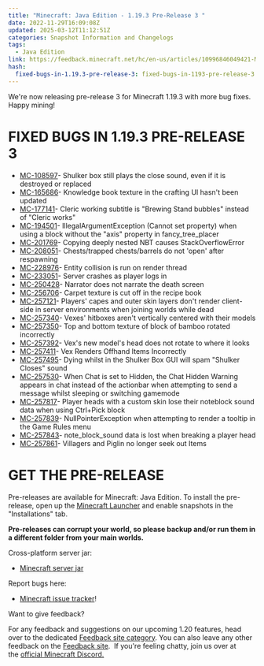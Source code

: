 ```yaml
---
title: "Minecraft: Java Edition - 1.19.3 Pre-Release 3 "
date: 2022-11-29T16:09:08Z
updated: 2025-03-12T11:12:51Z
categories: Snapshot Information and Changelogs
tags:
  - Java Edition
link: https://feedback.minecraft.net/hc/en-us/articles/10996846049421-Minecraft-Java-Edition-1-19-3-Pre-Release-3
hash:
  fixed-bugs-in-1.19.3-pre-release-3: fixed-bugs-in-1193-pre-release-3
---
```


We're now releasing pre-release 3 for Minecraft 1.19.3 with more bug fixes. Happy mining!

# FIXED BUGS IN 1.19.3 PRE-RELEASE 3

- [MC-108597](https://bugs.mojang.com/browse/MC-108597)- Shulker box still plays the close sound, even if it is destroyed or replaced
- [MC-165686](https://bugs.mojang.com/browse/MC-165686)- Knowledge book texture in the crafting UI hasn't been updated
- [MC-177141](https://bugs.mojang.com/browse/MC-177141)- Cleric working subtitle is "Brewing Stand bubbles" instead of "Cleric works"
- [MC-194501](https://bugs.mojang.com/browse/MC-194501)- IllegalArgumentException (Cannot set property) when using a block without the "axis" property in fancy_tree_placer
- [MC-201769](https://bugs.mojang.com/browse/MC-201769)- Copying deeply nested NBT causes StackOverflowError
- [MC-208051](https://bugs.mojang.com/browse/MC-208051)- Chests/trapped chests/barrels do not 'open' after respawning
- [MC-228976](https://bugs.mojang.com/browse/MC-228976)- Entity collision is run on render thread
- [MC-233051](https://bugs.mojang.com/browse/MC-233051)- Server crashes as player logs in
- [MC-250428](https://bugs.mojang.com/browse/MC-250428)- Narrator does not narrate the death screen
- [MC-256706](https://bugs.mojang.com/browse/MC-256706)- Carpet texture is cut off in the recipe book
- [MC-257121](https://bugs.mojang.com/browse/MC-257121)- Players' capes and outer skin layers don't render client-side in server environments when joining worlds while dead
- [MC-257340](https://bugs.mojang.com/browse/MC-257340)- Vexes' hitboxes aren't vertically centered with their models
- [MC-257350](https://bugs.mojang.com/browse/MC-257350)- Top and bottom texture of block of bamboo rotated incorrectly
- [MC-257392](https://bugs.mojang.com/browse/MC-257392)- Vex's new model's head does not rotate to where it looks
- [MC-257411](https://bugs.mojang.com/browse/MC-257411)- Vex Renders Offhand Items Incorrectly
- [MC-257495](https://bugs.mojang.com/browse/MC-257495)- Dying whilst in the Shulker Box GUI will spam "Shulker Closes" sound
- [MC-257530](https://bugs.mojang.com/browse/MC-257530)- When Chat is set to Hidden, the Chat Hidden Warning appears in chat instead of the actionbar when attempting to send a message whilst sleeping or switching gamemode
- [MC-257817](https://bugs.mojang.com/browse/MC-257817)- Player heads with a custom skin lose their noteblock sound data when using Ctrl+Pick block
- [MC-257839](https://bugs.mojang.com/browse/MC-257839)- NullPointerException when attempting to render a tooltip in the Game Rules menu
- [MC-257843](https://bugs.mojang.com/browse/MC-257843)- note_block_sound data is lost when breaking a player head
- [MC-257861](https://bugs.mojang.com/browse/MC-257861)- Villagers and Piglin no longer seek out Items

# GET THE PRE-RELEASE

Pre-releases are available for Minecraft: Java Edition. To install the pre-release, open up the [Minecraft Launcher](https://www.minecraft.net/download.html) and enable snapshots in the "Installations" tab.

**Pre-releases can corrupt your world, so please backup and/or run them in a different folder from your main worlds.**

Cross-platform server jar:

- [Minecraft server jar](https://piston-data.mojang.com/v1/objects/323175facb90c05b07dff84b4cff39fd9cab138a/server.jar)

Report bugs here:

- [Minecraft issue tracker](https://bugs.mojang.com/browse/MC)!

Want to give feedback?

For any feedback and suggestions on our upcoming 1.20 features, head over to the dedicated [Feedback site category](https://aka.ms/MC120Feedback). You can also leave any other feedback on the [Feedback site](https://aka.ms/JavaSnapshotFeedback).  If you're feeling chatty, join us over at the [official Minecraft Discord.](https://discordapp.com/invite/minecraft)
